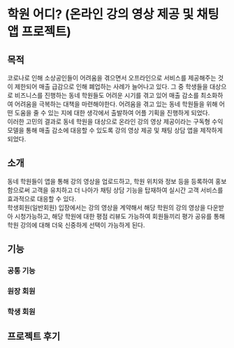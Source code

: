 # 학원 어디? (온라인 강의 영상 제공 및 채팅 앱 프로젝트)

## 목적

코로나로 인해 소상공인들이 어려움을 겪으면서 오프라인으로 서비스를 제공해주는 것이 제한되어 매출 급감으로 인해 폐업하는 사례가 늘어나고 있다.
그 중 학생들을 대상으로 비즈니스를 진행하는 동네 학원들도 어려운 시기를 겪고 있어 매출 감소를 최소화하여 어려움을 극복하는 대책을 마련해야한다.
어려움을 겪고 있는 동네 학원들을 위해 어떤 도움을 줄 수 있는 지에 대한 생각에서 출발하여 어플 기획을 진행하게 되었다.   
이러한 고민의 결과로 동네 학원을 대상으로 온라인 강의 영상 제공이라는 구독형 수익 모델을 통해 매출 감소에 대응할 수 있도록 강의 영상 제공 및 채팅 상담 앱을 제작하게 되었다.


## 소개

동네 학원들이 앱을 통해 강의 영상을 업로드하고, 학원 위치와 정보 등을 등록하여 홍보함으로써 고객을 유치하고 더 나아가 채팅 상담 기능을 탑재하여 실시간 고객 서비스를 효과적으로 대응할 수 있다.   
학생회원(일반회원) 입장에서는 강의 영상을 계약해서 해당 학원의 강의 영상을 다운받아 시청가능하고, 해당 학원에 대한 평점 리뷰도 가능하여 회원들끼리 평가 공유를 통해 학원 강의에 대해 더욱 신중하게
선택이 가능하게 된다.

## 기능

### 공통 기능




### 원장 회원



### 학생 회원



## 프로젝트 후기
